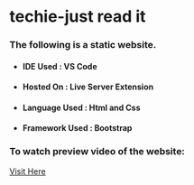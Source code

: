 <h1> techie-just read it</h1>
<h3> The following is a static website.</h3>
<ul>
  <li><h4>IDE Used : VS Code</h4></li>
  <li><h4>Hosted On : Live Server Extension</h4></li>
  <li><h4>Language Used : Html and Css</h4></li>
  <li><h4>Framework Used : Bootstrap</h4></li>
  </ul>
  
 <h3>To watch preview video of the website:</h3>
<a href="https://youtu.be/Oz_dv1izMTk" target="_blank">Visit Here</a>
